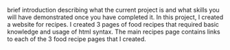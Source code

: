 brief introduction describing what the current project is and what skills you will have demonstrated once you have completed it. 
In this project, I created a website for recipes. I created 3 pages of food recipes that required basic knowledge and usage of html syntax. 
The main recipes page contains links to each of the 3 food recipe pages that I created.